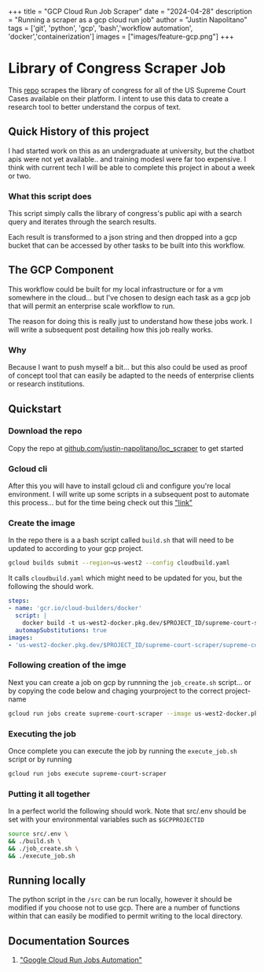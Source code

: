 +++
title =  "GCP Cloud Run Job Scraper"
date = "2024-04-28"
description = "Running a scraper as a gcp cloud run job"
author = "Justin Napolitano"
tags = ['git', 'python', 'gcp', 'bash','workflow automation', 'docker','containerization']
images = ["images/feature-gcp.png"]
+++


# Library of Congress Scraper Job
This [repo](https://github.com/justin-napolitano/loc_scraper) scrapes the library of congress for all of the US Supreme Court Cases available on their platform. I intent to use this data to create a research tool to better understand the corpus of text. 

## Quick History of this project
I had started work on this as an undergraduate at university, but the chatbot apis were not yet available.. and training modesl were far too expensive. I think with current tech I will be able to complete this project in about a week or two. 

### What this script does
This script simply calls the library of congress's public api with a search query and iterates through the search results.

Each result is transformed to a json string and then dropped into a gcp bucket that can be accessed by other tasks to be built into this workflow. 

## The GCP Component
This workflow could be built for my local infrastructure or for a vm somewhere in the cloud... but I've chosen to design each task as a gcp job that will permit an enterprise scale workflow to run.

The reason for doing this is really just to understand how these jobs work. I will write a subsequent post detailing how this job really works. 

### Why
Because I want to push myself a bit... but this also could be used as proof of concept tool that can easily be adapted to the needs of enterprise clients or research institutions.

## Quickstart

### Download the repo

Copy the repo at [github.com/justin-napolitano/loc_scraper](https://github.com/justin-napolitano/loc_scraper) to get started

### Gcloud cli
After this you will have to install gcloud cli and configure you're local environment. I will write up some scripts in a subsequent post to automate this process... but for the time being check out this ["link"](https://cloud.google.com/sdk/docs/install)

### Create the image

In the repo there is a a bash script called ```build.sh``` that will need to be updated to according to your gcp project.

```bash
gcloud builds submit --region=us-west2 --config cloudbuild.yaml
```

It calls ```cloudbuild.yaml``` which might need to be updated for you, but the following the should work.

```yaml
steps:
- name: 'gcr.io/cloud-builders/docker'
  script: |
    docker build -t us-west2-docker.pkg.dev/$PROJECT_ID/supreme-court-scraper/supreme-court-scraper-image:dev .
  automapSubstitutions: true
images:
- 'us-west2-docker.pkg.dev/$PROJECT_ID/supreme-court-scraper/supreme-court-scraper-image:dev'
```

### Following creation of the imge 
Next you can create a job on gcp by runnning the ```job_create.sh``` script... or by copying the code below and chaging yourproject to the correct project-name

```bash
gcloud run jobs create supreme-court-scraper --image us-west2-docker.pkg.dev/yourproject/supreme-court-scraper/supreme-court-scraper-image:dev \
```

### Executing the job

Once complete you can execute the job by running the ```execute_job.sh``` script or by running 

```bash
gcloud run jobs execute supreme-court-scraper
```

### Putting it all together

In a perfect world the following should work. Note that src/.env should be set with your environmental variables such as ```$GCPPROJECTID``` 

```bash
source src/.env \
&& ./build.sh \ 
&& ./job_create.sh \
&& ./execute_job.sh
```

## Running locally

The python script in the ```/src``` can be run locally, however it should be modified if you choose not to use gcp.  There are a number of functions within that can easily be modified to permit writing to the local directory. 


## Documentation Sources
1. ["Google Cloud Run Jobs Automation"](https://cloud.google.com/run/docs/create-jobs)
